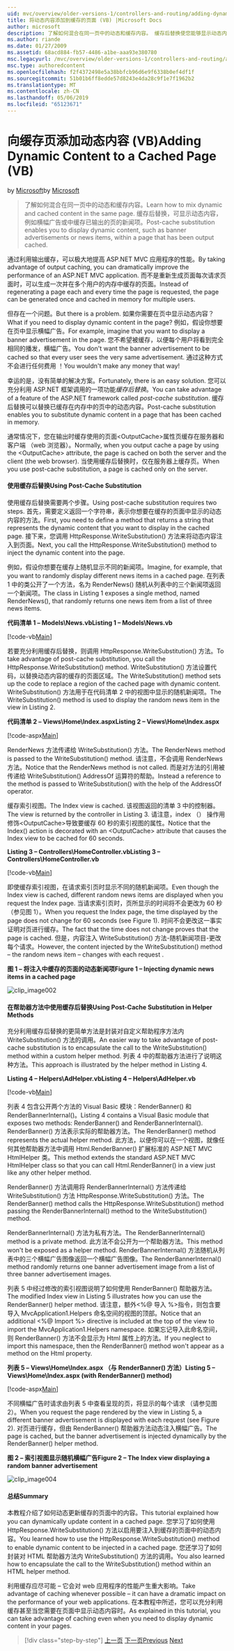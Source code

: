 ```yaml
---
uid: mvc/overview/older-versions-1/controllers-and-routing/adding-dynamic-content-to-a-cached-page-vb
title: 将动态内容添加到缓存的页面 (VB) |Microsoft Docs
author: microsoft
description: 了解如何混合在同一页中的动态和缓存内容。 缓存后替换使您能够显示动态内容，例如横幅广告 o...
ms.author: riande
ms.date: 01/27/2009
ms.assetid: 68acd884-fb57-4486-a1be-aaa93e380780
msc.legacyurl: /mvc/overview/older-versions-1/controllers-and-routing/adding-dynamic-content-to-a-cached-page-vb
msc.type: authoredcontent
ms.openlocfilehash: f2f4372498e5a38bbfcb96d6e9f6338b0ef4df1f
ms.sourcegitcommit: 51b01b6ff8edde57d8243e4da28c9f1e7f1962b2
ms.translationtype: MT
ms.contentlocale: zh-CN
ms.lasthandoff: 05/06/2019
ms.locfileid: "65123671"
---
```

# <a name="adding-dynamic-content-to-a-cached-page-vb"></a><span data-ttu-id="f8abd-104">向缓存页添加动态内容 (VB)</span><span class="sxs-lookup"><span data-stu-id="f8abd-104">Adding Dynamic Content to a Cached Page (VB)</span></span>

<span data-ttu-id="f8abd-105">by [Microsoft](https://github.com/microsoft)</span><span class="sxs-lookup"><span data-stu-id="f8abd-105">by [Microsoft](https://github.com/microsoft)</span></span>

> <span data-ttu-id="f8abd-106">了解如何混合在同一页中的动态和缓存内容。</span><span class="sxs-lookup"><span data-stu-id="f8abd-106">Learn how to mix dynamic and cached content in the same page.</span></span> <span data-ttu-id="f8abd-107">缓存后替换，可显示动态内容，例如横幅广告或中缓存已输出的页的新闻项。</span><span class="sxs-lookup"><span data-stu-id="f8abd-107">Post-cache substitution enables you to display dynamic content, such as banner advertisements or news items, within a page that has been output cached.</span></span>

<span data-ttu-id="f8abd-108">通过利用输出缓存，可以极大地提高 ASP.NET MVC 应用程序的性能。</span><span class="sxs-lookup"><span data-stu-id="f8abd-108">By taking advantage of output caching, you can dramatically improve the performance of an ASP.NET MVC application.</span></span> <span data-ttu-id="f8abd-109">而不是重新生成页面每次请求页面时，可以生成一次并在多个用户的内存中缓存的页面。</span><span class="sxs-lookup"><span data-stu-id="f8abd-109">Instead of regenerating a page each and every time the page is requested, the page can be generated once and cached in memory for multiple users.</span></span>

<span data-ttu-id="f8abd-110">但存在一个问题。</span><span class="sxs-lookup"><span data-stu-id="f8abd-110">But there is a problem.</span></span> <span data-ttu-id="f8abd-111">如果你需要在页中显示动态内容？</span><span class="sxs-lookup"><span data-stu-id="f8abd-111">What if you need to display dynamic content in the page?</span></span> <span data-ttu-id="f8abd-112">例如，假设你想要在页中显示横幅广告。</span><span class="sxs-lookup"><span data-stu-id="f8abd-112">For example, imagine that you want to display a banner advertisement in the page.</span></span> <span data-ttu-id="f8abd-113">您不希望被缓存，以便每个用户将看到完全相同的播发，横幅广告。</span><span class="sxs-lookup"><span data-stu-id="f8abd-113">You don't want the banner advertisement to be cached so that every user sees the very same advertisement.</span></span> <span data-ttu-id="f8abd-114">通过这种方式不会进行任何费用 ！</span><span class="sxs-lookup"><span data-stu-id="f8abd-114">You wouldn't make any money that way!</span></span>

<span data-ttu-id="f8abd-115">幸运的是，没有简单的解决方案。</span><span class="sxs-lookup"><span data-stu-id="f8abd-115">Fortunately, there is an easy solution.</span></span> <span data-ttu-id="f8abd-116">您可以充分利用 ASP.NET 框架调用的一项功能*缓存后替换*。</span><span class="sxs-lookup"><span data-stu-id="f8abd-116">You can take advantage of a feature of the ASP.NET framework called *post-cache substitution*.</span></span> <span data-ttu-id="f8abd-117">缓存后替换可以替换已缓存在内存中的页中的动态内容。</span><span class="sxs-lookup"><span data-stu-id="f8abd-117">Post-cache substitution enables you to substitute dynamic content in a page that has been cached in memory.</span></span>

<span data-ttu-id="f8abd-118">通常情况下，您在输出时缓存使用的页面&lt;OutputCache&gt;属性页缓存在服务器和客户端 （web 浏览器）。</span><span class="sxs-lookup"><span data-stu-id="f8abd-118">Normally, when you output cache a page by using the &lt;OutputCache&gt; attribute, the page is cached on both the server and the client (the web browser).</span></span> <span data-ttu-id="f8abd-119">当使用缓存后替换时，仅在服务器上缓存页。</span><span class="sxs-lookup"><span data-stu-id="f8abd-119">When you use post-cache substitution, a page is cached only on the server.</span></span>

#### <a name="using-post-cache-substitution"></a><span data-ttu-id="f8abd-120">使用缓存后替换</span><span class="sxs-lookup"><span data-stu-id="f8abd-120">Using Post-Cache Substitution</span></span>

<span data-ttu-id="f8abd-121">使用缓存后替换需要两个步骤。</span><span class="sxs-lookup"><span data-stu-id="f8abd-121">Using post-cache substitution requires two steps.</span></span> <span data-ttu-id="f8abd-122">首先，需要定义返回一个字符串，表示你想要在缓存的页面中显示的动态内容的方法。</span><span class="sxs-lookup"><span data-stu-id="f8abd-122">First, you need to define a method that returns a string that represents the dynamic content that you want to display in the cached page.</span></span> <span data-ttu-id="f8abd-123">接下来，您调用 HttpResponse.WriteSubstitution() 方法来将动态内容注入到页面。</span><span class="sxs-lookup"><span data-stu-id="f8abd-123">Next, you call the HttpResponse.WriteSubstitution() method to inject the dynamic content into the page.</span></span>

<span data-ttu-id="f8abd-124">例如，假设你想要在缓存上随机显示不同的新闻项。</span><span class="sxs-lookup"><span data-stu-id="f8abd-124">Imagine, for example, that you want to randomly display different news items in a cached page.</span></span> <span data-ttu-id="f8abd-125">在列表 1 中的类公开了一个方法，名为 RenderNews() 随机从列表中的三个新闻项返回一个新闻项。</span><span class="sxs-lookup"><span data-stu-id="f8abd-125">The class in Listing 1 exposes a single method, named RenderNews(), that randomly returns one news item from a list of three news items.</span></span>

<span data-ttu-id="f8abd-126">**代码清单 1 – Models\News.vb**</span><span class="sxs-lookup"><span data-stu-id="f8abd-126">**Listing 1 – Models\News.vb**</span></span>

[!code-vb[Main](adding-dynamic-content-to-a-cached-page-vb/samples/sample1.vb)]

<span data-ttu-id="f8abd-127">若要充分利用缓存后替换，则调用 HttpResponse.WriteSubstitution() 方法。</span><span class="sxs-lookup"><span data-stu-id="f8abd-127">To take advantage of post-cache substitution, you call the HttpResponse.WriteSubstitution() method.</span></span> <span data-ttu-id="f8abd-128">WriteSubstitution() 方法设置代码，以替换动态内容的缓存的页面区域。</span><span class="sxs-lookup"><span data-stu-id="f8abd-128">The WriteSubstitution() method sets up the code to replace a region of the cached page with dynamic content.</span></span> <span data-ttu-id="f8abd-129">WriteSubstitution() 方法用于在代码清单 2 中的视图中显示的随机新闻项。</span><span class="sxs-lookup"><span data-stu-id="f8abd-129">The WriteSubstitution() method is used to display the random news item in the view in Listing 2.</span></span>

<span data-ttu-id="f8abd-130">**代码清单 2 – Views\Home\Index.aspx**</span><span class="sxs-lookup"><span data-stu-id="f8abd-130">**Listing 2 – Views\Home\Index.aspx**</span></span>

[!code-aspx[Main](adding-dynamic-content-to-a-cached-page-vb/samples/sample2.aspx)]

<span data-ttu-id="f8abd-131">RenderNews 方法传递给 WriteSubstitution() 方法。</span><span class="sxs-lookup"><span data-stu-id="f8abd-131">The RenderNews method is passed to the WriteSubstitution() method.</span></span> <span data-ttu-id="f8abd-132">请注意，不会调用 RenderNews 方法。</span><span class="sxs-lookup"><span data-stu-id="f8abd-132">Notice that the RenderNews method is not called.</span></span> <span data-ttu-id="f8abd-133">而是对方法的引用被传递给 WriteSubstitution() AddressOf 运算符的帮助。</span><span class="sxs-lookup"><span data-stu-id="f8abd-133">Instead a reference to the method is passed to WriteSubstitution() with the help of the AddressOf operator.</span></span>

<span data-ttu-id="f8abd-134">缓存索引视图。</span><span class="sxs-lookup"><span data-stu-id="f8abd-134">The Index view is cached.</span></span> <span data-ttu-id="f8abd-135">该视图返回的清单 3 中的控制器。</span><span class="sxs-lookup"><span data-stu-id="f8abd-135">The view is returned by the controller in Listing 3.</span></span> <span data-ttu-id="f8abd-136">请注意，index （） 操作用修饰&lt;OutputCache&gt;导致要缓存 60 秒的索引视图的属性。</span><span class="sxs-lookup"><span data-stu-id="f8abd-136">Notice that the Index() action is decorated with an &lt;OutputCache&gt; attribute that causes the Index view to be cached for 60 seconds.</span></span>

<span data-ttu-id="f8abd-137">**Listing 3 – Controllers\HomeController.vb**</span><span class="sxs-lookup"><span data-stu-id="f8abd-137">**Listing 3 – Controllers\HomeController.vb**</span></span>

[!code-vb[Main](adding-dynamic-content-to-a-cached-page-vb/samples/sample3.vb)]

<span data-ttu-id="f8abd-138">即使缓存索引视图，在请求索引页时显示不同的随机新闻项。</span><span class="sxs-lookup"><span data-stu-id="f8abd-138">Even though the Index view is cached, different random news items are displayed when you request the Index page.</span></span> <span data-ttu-id="f8abd-139">当请求索引页时，页所显示的时间将不会更改为 60 秒 （参见图 1）。</span><span class="sxs-lookup"><span data-stu-id="f8abd-139">When you request the Index page, the time displayed by the page does not change for 60 seconds (see Figure 1).</span></span> <span data-ttu-id="f8abd-140">时间不会更改这一事实证明对页进行缓存。</span><span class="sxs-lookup"><span data-stu-id="f8abd-140">The fact that the time does not change proves that the page is cached.</span></span> <span data-ttu-id="f8abd-141">但是，内容注入 WriteSubstitution() 方法-随机新闻项目-更改每个请求。</span><span class="sxs-lookup"><span data-stu-id="f8abd-141">However, the content injected by the WriteSubstitution() method – the random news item – changes with each request .</span></span>

<span data-ttu-id="f8abd-142">**图 1 – 将注入中缓存的页面的动态新闻项**</span><span class="sxs-lookup"><span data-stu-id="f8abd-142">**Figure 1 – Injecting dynamic news items in a cached page**</span></span>

![clip_image002](adding-dynamic-content-to-a-cached-page-vb/_static/image1.jpg)

#### <a name="using-post-cache-substitution-in-helper-methods"></a><span data-ttu-id="f8abd-144">在帮助器方法中使用缓存后替换</span><span class="sxs-lookup"><span data-stu-id="f8abd-144">Using Post-Cache Substitution in Helper Methods</span></span>

<span data-ttu-id="f8abd-145">充分利用缓存后替换的更简单方法是封装对自定义帮助程序方法内 WriteSubstitution() 方法的调用。</span><span class="sxs-lookup"><span data-stu-id="f8abd-145">An easier way to take advantage of post-cache substitution is to encapsulate the call to the WriteSubstitution() method within a custom helper method.</span></span> <span data-ttu-id="f8abd-146">列表 4 中的帮助器方法进行了说明这种方法。</span><span class="sxs-lookup"><span data-stu-id="f8abd-146">This approach is illustrated by the helper method in Listing 4.</span></span>

<span data-ttu-id="f8abd-147">**Listing 4 – Helpers\AdHelper.vb**</span><span class="sxs-lookup"><span data-stu-id="f8abd-147">**Listing 4 – Helpers\AdHelper.vb**</span></span>

[!code-vb[Main](adding-dynamic-content-to-a-cached-page-vb/samples/sample4.vb)]

<span data-ttu-id="f8abd-148">列表 4 包含公开两个方法的 Visual Basic 模块：RenderBanner() 和 RenderBannerInternal()。</span><span class="sxs-lookup"><span data-stu-id="f8abd-148">Listing 4 contains a Visual Basic module that exposes two methods: RenderBanner() and RenderBannerInternal().</span></span> <span data-ttu-id="f8abd-149">RenderBanner() 方法表示实际的帮助器方法。</span><span class="sxs-lookup"><span data-stu-id="f8abd-149">The RenderBanner() method represents the actual helper method.</span></span> <span data-ttu-id="f8abd-150">此方法，以便你可以在一个视图，就像任何其他帮助器方法中调用 Html.RenderBanner() 扩展标准的 ASP.NET MVC HtmlHelper 类。</span><span class="sxs-lookup"><span data-stu-id="f8abd-150">This method extends the standard ASP.NET MVC HtmlHelper class so that you can call Html.RenderBanner() in a view just like any other helper method.</span></span>

<span data-ttu-id="f8abd-151">RenderBanner() 方法调用将 RenderBannerInternal() 方法传递给 WriteSubstitution() 方法 HttpResponse.WriteSubstitution() 方法。</span><span class="sxs-lookup"><span data-stu-id="f8abd-151">The RenderBanner() method calls the HttpResponse.WriteSubstitution() method passing the RenderBannerInternal() method to the WriteSubstitution() method.</span></span>

<span data-ttu-id="f8abd-152">RenderBannerInternal() 方法为私有方法。</span><span class="sxs-lookup"><span data-stu-id="f8abd-152">The RenderBannerInternal() method is a private method.</span></span> <span data-ttu-id="f8abd-153">此方法不会公开为一个帮助器方法。</span><span class="sxs-lookup"><span data-stu-id="f8abd-153">This method won't be exposed as a helper method.</span></span> <span data-ttu-id="f8abd-154">RenderBannerInternal() 方法随机从列表中的三个横幅广告图像返回一个横幅广告图像。</span><span class="sxs-lookup"><span data-stu-id="f8abd-154">The RenderBannerInternal() method randomly returns one banner advertisement image from a list of three banner advertisement images.</span></span>

<span data-ttu-id="f8abd-155">列表 5 中经过修改的索引视图说明了如何使用 RenderBanner() 帮助器方法。</span><span class="sxs-lookup"><span data-stu-id="f8abd-155">The modified Index view in Listing 5 illustrates how you can use the RenderBanner() helper method.</span></span> <span data-ttu-id="f8abd-156">请注意，额外&lt;%@ 导入 %&gt;指令，则包含要导入 MvcApplication1.Helpers 命名空间的视图的顶部。</span><span class="sxs-lookup"><span data-stu-id="f8abd-156">Notice that an additional &lt;%@ Import %&gt; directive is included at the top of the view to import the MvcApplication1.Helpers namespace.</span></span> <span data-ttu-id="f8abd-157">如果忘记导入此命名空间，则 RenderBanner() 方法不会显示为 Html 属性上的方法。</span><span class="sxs-lookup"><span data-stu-id="f8abd-157">If you neglect to import this namespace, then the RenderBanner() method won't appear as a method on the Html property.</span></span>

<span data-ttu-id="f8abd-158">**列表 5 – Views\Home\Index.aspx （与 RenderBanner() 方法）**</span><span class="sxs-lookup"><span data-stu-id="f8abd-158">**Listing 5 – Views\Home\Index.aspx (with RenderBanner() method)**</span></span>

[!code-aspx[Main](adding-dynamic-content-to-a-cached-page-vb/samples/sample5.aspx)]

<span data-ttu-id="f8abd-159">不同横幅广告时请求由列表 5 中查看呈现的页，将显示的每个请求 （请参见图 2）。</span><span class="sxs-lookup"><span data-stu-id="f8abd-159">When you request the page rendered by the view in Listing 5, a different banner advertisement is displayed with each request (see Figure 2).</span></span> <span data-ttu-id="f8abd-160">对页进行缓存，但由 RenderBanner() 帮助器方法动态注入横幅广告。</span><span class="sxs-lookup"><span data-stu-id="f8abd-160">The page is cached, but the banner advertisement is injected dynamically by the RenderBanner() helper method.</span></span>

<span data-ttu-id="f8abd-161">**图 2 – 索引视图显示随机横幅广告**</span><span class="sxs-lookup"><span data-stu-id="f8abd-161">**Figure 2 – The Index view displaying a random banner advertisement**</span></span>

![clip_image004](adding-dynamic-content-to-a-cached-page-vb/_static/image2.jpg)

#### <a name="summary"></a><span data-ttu-id="f8abd-163">总结</span><span class="sxs-lookup"><span data-stu-id="f8abd-163">Summary</span></span>

<span data-ttu-id="f8abd-164">本教程介绍了如何动态更新缓存的页面中的内容。</span><span class="sxs-lookup"><span data-stu-id="f8abd-164">This tutorial explained how you can dynamically update content in a cached page.</span></span> <span data-ttu-id="f8abd-165">您学习了如何使用 HttpResponse.WriteSubstitution() 方法以启用要注入到缓存的页面中的动态内容。</span><span class="sxs-lookup"><span data-stu-id="f8abd-165">You learned how to use the HttpResponse.WriteSubstitution() method to enable dynamic content to be injected in a cached page.</span></span> <span data-ttu-id="f8abd-166">您还学习了如何封装对 HTML 帮助器方法内 WriteSubstitution() 方法的调用。</span><span class="sxs-lookup"><span data-stu-id="f8abd-166">You also learned how to encapsulate the call to the WriteSubstitution() method within an HTML helper method.</span></span>

<span data-ttu-id="f8abd-167">利用缓存应尽可能 – 它会对 web 应用程序的性能产生重大影响。</span><span class="sxs-lookup"><span data-stu-id="f8abd-167">Take advantage of caching whenever possible – it can have a dramatic impact on the performance of your web applications.</span></span> <span data-ttu-id="f8abd-168">在本教程中所述，您可以充分利用缓存甚至当您需要在页面中显示动态内容时。</span><span class="sxs-lookup"><span data-stu-id="f8abd-168">As explained in this tutorial, you can take advantage of caching even when you need to display dynamic content in your pages.</span></span>

> [!div class="step-by-step"]
> <span data-ttu-id="f8abd-169">[上一页](improving-performance-with-output-caching-vb.md)
> [下一页](creating-a-controller-vb.md)</span><span class="sxs-lookup"><span data-stu-id="f8abd-169">[Previous](improving-performance-with-output-caching-vb.md)
[Next](creating-a-controller-vb.md)</span></span>
